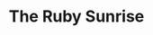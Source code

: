 ---
title: The Ruby Sunrise
year: 2008
opening_date: 2008-02-29
closing_date: 2008-03-15
layout: productions
image:
image_caption:
image_credit:
playbill: 
category: play
details:
  Theatre: Theatre Jacksonville
  Venue: Little Theatre
cast:
  Ruby: Miranda Lawson
  Henry: Joseph Walz
  Lois: Marcia Morgen-Cook
  Lulu: Tracy Olin
  Tad Rose: Josh Waller
  Martin Marcus: Roger Lowe
  Suzie Tyrone: Noelle Jaycox
  Paul Benjamin: Joseph Walz
  Ethel Reed: Marcia Morgen-Cook
  Elizabeth Hunter: Miranda Lawson
  Cameraman: Chaz Miller
  Make-up Girl: Jessica Palombo
  Assistant Director: TJ Kline
crew:
  Director: Shirley Sacks
  Technical Direcor: Jeffery L. Wagoner
  Assistant Technical Director: Jeremy Lambeth
  Scenic Design: Kelly J. Wagoner
  Lighting Design: Jeffery L. Wagoner
  Costume Design: Tracy Olin
  Stage Manager: Geoff Weeks
  Assistant Stage Manager: Rhianna Hurt
  Sound Design: 
    - Shirley Sacks
    - Michael Lipp
  Technical Advisor: Sean Olin
  Properties: 
    - Abigail Saenz
    - Mark Stater
    - Kelly J. Wagoner
  Light Board Operation: Gloria Pepe
  Costume Crew: 
    - Sarah-Kate Braddy
    - Colleen Doherty
    - Jessica Judge
  Running Crew: 
    - Greg Odenwald
    - Chaz Miller
    - Abigail Saenz
    - Meon Graham
    - Becca Runyan
    - Janna Pettegrew
  Sound Board Operator: Neal Thorburn
  Set Construction: 
    - Greg Odenwald
    - Mark Stater
    - Rita Ferrar
    - Gloria Pepe
    - John McSweeney
    - Neal Thorburn
    - Chaz Miller
    - Stephen Brazile
    - Phillip Grow
    - Chris Stone
external_links:
---